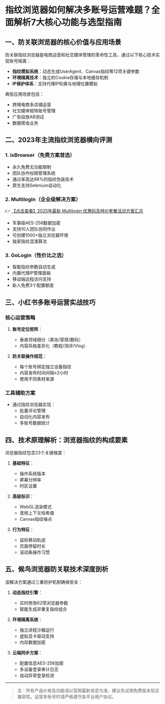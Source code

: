 # 指纹浏览器如何解决多账号运营难题？全面解析7大核心功能与选型指南

## 一、防关联浏览器的核心价值与应用场景

防关联指纹浏览器是电商运营和社交媒体管理的革命性工具，通过以下核心技术实现账号隔离：
- **指纹模拟系统**：动态生成UserAgent、Canvas指纹等12项关键参数
- **环境隔离技术**：独立的Cookie存储与本地缓存机制
- **IP保护体系**：支持代理IP轮换与地理位置模拟

典型应用场景包括：
- 跨境电商多店铺运营
- 社交媒体矩阵账号管理
- 广告投放AB测试
- 数据爬虫业务

## 二、2023年主流指纹浏览器横向评测

### 1. ixBrowser（免费方案首选）
- 永久免费无功能限制
- 团队协作权限管理系统
- 通过率高达98%的指纹伪装技术
- 原生支持Selenium自动化

### 2. Multilogin（企业级解决方案）
👉 [【点击查看】2025年最新 Multilogin 优惠码及特价套餐活动方案汇总](https://bit.ly/multIlogin)
- 军事级AES-256数据加密
- 支持10人团队协同作业
- 可创建1000+独立浏览器环境
- 独家指纹混淆算法

### 3. GoLogin（性价比之选）
- 智能指纹参数自动生成
- 内置代理IP管理面板
- 移动端远程访问支持
- 新人免费3个配置额度

## 三、小红书多账号运营实战技巧

### 核心运营策略
1. **账号定位矩阵**：
   - 垂直领域细分（美妆/穿搭/数码）
   - 内容风格差异化（教程/测评/Vlog）

2. **防关联操作规范**：
   - 每个账号绑定独立设备指纹
   - 内容发布时间间隔≥2小时
   - 使用不同素材来源

### 工具辅助方案
- 通过指纹浏览器实现：
  - 批量评论管理
  - 自动化内容发布
  - 多账号数据统计

## 四、技术原理解析：浏览器指纹的构成要素

浏览器指纹包含23个关键维度：
1. **基础特征**：
   - 操作系统版本
   - 屏幕分辨率
   - 时区设置

2. **高级标识**：
   - WebGL渲染模式
   - 音频上下文哈希值
   - Canvas指纹噪点

3. **行为特征**：
   - 鼠标移动轨迹
   - 页面停留时长
   - 滚动条操作习惯

## 五、候鸟浏览器防关联技术深度剖析

该解决方案通过三重防护机制确保安全：
1. **动态指纹引擎**：
   - 实时修改62项浏览器参数
   - 智能生成非重复指纹组合

2. **环境隔离系统**：
   - 独立进程沙箱运行
   - 虚拟显卡驱动支持
   - 内存数据加密

3. **云端同步方案**：
   - 配置信息AES-256加密
   - 多设备登录审计日志
   - 自动异常登录检测

---

> 注：所有产品价格及功能请以官网最新信息为准，建议先试用免费版本验证兼容性。运营多账号时请严格遵守各平台用户协议。